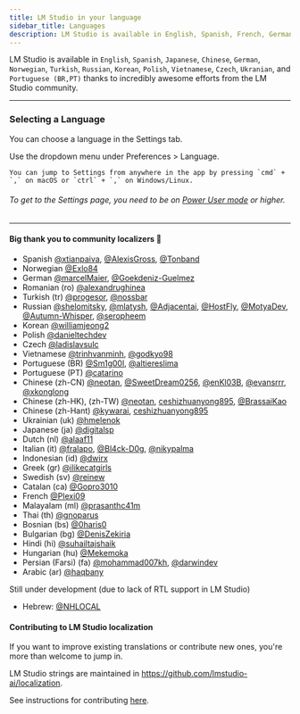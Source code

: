```yaml
---
title: LM Studio in your language
sidebar_title: Languages
description: LM Studio is available in English, Spanish, French, German, Korean, Russian, and 6+ more languages.
---
```


LM Studio is available in `English`, `Spanish`, `Japanese`, `Chinese`, `German`, `Norwegian`, `Turkish`, `Russian`, `Korean`, `Polish`, `Vietnamese`, `Czech`, `Ukranian`, and `Portuguese (BR,PT)` thanks to incredibly awesome efforts from the LM Studio community.

<hr>

### Selecting a Language

You can choose a language in the Settings tab.

Use the dropdown menu under Preferences > Language.

```lms_protip
You can jump to Settings from anywhere in the app by pressing `cmd` + `,` on macOS or `ctrl` + `,` on Windows/Linux.
```

###### To get to the Settings page, you need to be on [Power User mode](/docs/modes) or higher.

<hr>

#### Big thank you to community localizers 🙏

- Spanish [@xtianpaiva](https://github.com/xtianpaiva), [@AlexisGross](https://github.com/AlexisGross), [@Tonband](https://github.com/Tonband)
- Norwegian [@Exlo84](https://github.com/Exlo84)
- German [@marcelMaier](https://github.com/marcelMaier), [@Goekdeniz-Guelmez](https://github.com/Goekdeniz-Guelmez)
- Romanian (ro) [@alexandrughinea](https://github.com/alexandrughinea)
- Turkish (tr) [@progesor](https://github.com/progesor), [@nossbar](https://github.com/nossbar)
- Russian [@shelomitsky](https://github.com/shelomitsky), [@mlatysh](https://github.com/mlatysh), [@Adjacentai](https://github.com/Adjacentai), [@HostFly](https://github.com/HostFly), [@MotyaDev](https://github.com/MotyaDev), [@Autumn-Whisper](https://github.com/Autumn-Whisper), [@seropheem](https://github.com/seropheem)
- Korean [@williamjeong2](https://github.com/williamjeong2)
- Polish [@danieltechdev](https://github.com/danieltechdev)
- Czech [@ladislavsulc](https://github.com/ladislavsulc)
- Vietnamese [@trinhvanminh](https://github.com/trinhvanminh), [@godkyo98](https://github.com/godkyo98)
- Portuguese (BR) [@Sm1g00l](https://github.com/Sm1g00l), [@altiereslima](https://github.com/altiereslima)
- Portuguese (PT) [@catarino](https://github.com/catarino)
- Chinese (zh-CN) [@neotan](https://github.com/neotan), [@SweetDream0256](https://github.com/SweetDream0256), [@enKl03B](https://github.com/enKl03B), [@evansrrr](https://github.com/evansrrr), [@xkonglong](https://github.com/xkonglong)
- Chinese (zh-HK), (zh-TW) [@neotan](https://github.com/neotan), [ceshizhuanyong895](https://github.com/ceshizhuanyong895), [@BrassaiKao](https://github.com/BrassaiKao)
- Chinese (zh-Hant) [@kywarai](https://github.com/kywarai), [ceshizhuanyong895](https://github.com/ceshizhuanyong895)
- Ukrainian (uk) [@hmelenok](https://github.com/hmelenok)
- Japanese (ja) [@digitalsp](https://github.com/digitalsp)
- Dutch (nl) [@alaaf11](https://github.com/alaaf11)
- Italian (it) [@fralapo](https://github.com/fralapo), [@Bl4ck-D0g](https://github.com/Bl4ck-D0g), [@nikypalma](https://github.com/nikypalma)
- Indonesian (id) [@dwirx](https://github.com/dwirx)
- Greek (gr) [@ilikecatgirls](https://github.com/ilikecatgirls)
- Swedish (sv) [@reinew](https://github.com/reinew)
- Catalan (ca) [@Gopro3010](https://github.com/Gopro3010)
- French [@Plexi09](https://github.com/Plexi09)
- Malayalam (ml) [@prasanthc41m](https://github.com/prasanthc41m)
- Thai (th) [@gnoparus](https://github.com/gnoparus)
- Bosnian (bs) [@0haris0](https://github.com/0haris0)
- Bulgarian (bg) [@DenisZekiria](https://github.com/DenisZekiria)
- Hindi (hi) [@suhailtajshaik](https://github.com/suhailtajshaik)
- Hungarian (hu) [@Mekemoka](https://github.com/Mekemoka)
- Persian (Farsi) (fa) [@mohammad007kh](https://github.com/mohammad007kh), [@darwindev](https://github.com/darwindev)
- Arabic (ar) [@haqbany](https://github.com/haqbany)

Still under development (due to lack of RTL support in LM Studio)

- Hebrew: [@NHLOCAL](https://github.com/NHLOCAL)

#### Contributing to LM Studio localization

If you want to improve existing translations or contribute new ones, you're more than welcome to jump in.

LM Studio strings are maintained in https://github.com/lmstudio-ai/localization.

See instructions for contributing [here](https://github.com/lmstudio-ai/localization/blob/main/README.md).
